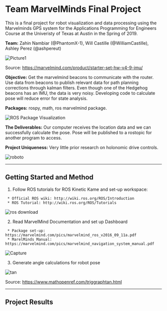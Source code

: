 # Team MarvelMinds Final Project
   This is a final project for robot visualization and data processing using the Marvelminds GPS system for the Applications Programming for Engineers Course at the Univeristy of Texas at Austin in the Spring of 2019.   
   
   **Team:** Zahin Nambiar (@PhantomX-1), Will Castille (@WilliamCastille), Ashley Perez (@ashpereut)  

![Picture1](https://user-images.githubusercontent.com/47263802/57459649-3df9e380-7239-11e9-9020-c5372ddcf02a.png)

Source: https://marvelmind.com/product/starter-set-hw-v4-9-imu/

**Objective:**
Get the marvelmind beacons to communicate with the router. Use data from beacons to publish relevant data for path planning corrections through kalman filters. Even though one of the Hedgehog beacons has an IMU, the data is very noisy. Developing code to calculate pose will reduce error for state analysis.

**Packages:**  rospy, math, ros marvelmind package.

![ROS Package Visualization](https://user-images.githubusercontent.com/47263802/57459469-ed828600-7238-11e9-8958-a1e0069008f1.JPG)

**The Deliverables:** Our computer receives the location data and we can successfully calculate the pose. Pose will be published to a rostopic for another program to access. 

**Project Uniqueness:** Very little prior research on holonomic drive controls. 

![roboto](https://user-images.githubusercontent.com/47263802/57458995-f58df600-7237-11e9-9c7c-b2e9efba145b.JPG) 

___

## Getting Started and Method

   1. Follow ROS tutorials for ROS Kinetic Kame and set-up workspace:  
   
     * Official ROS wiki: http://wiki.ros.org/ROS/Introduction  
     * ROS Tutorial: http://wiki.ros.org/ROS/Tutorials  
   
   ![ros download](https://user-images.githubusercontent.com/47263802/57472704-c1283300-7253-11e9-9e4e-132721617954.png)
   
   2. Read MarvelMind Documentation and set up Dashboard  
   
     * Package set-up: https://marvelmind.com/pics/marvelmind_ros_v2016_09_11a.pdf  
     * MarelMinds Manual: https://marvelmind.com/pics/marvelmind_navigation_system_manual.pdf  
     
  ![Capture](https://user-images.githubusercontent.com/47263802/57472770-ec128700-7253-11e9-9f5c-9e106f222c5c.JPG)
   
   3. Generate angle calculations for robot pose
   
   ![tan](https://user-images.githubusercontent.com/47263802/57461204-35ef7300-723c-11e9-9fc0-ceda7af24178.png)
   
   Source: https://www.mathopenref.com/triggraphtan.html  
   
___
## Project Results

